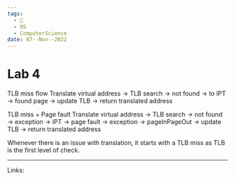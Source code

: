 ```yaml
---
tags:
  - 🌱
  - OS
  - ComputerScience 
date: 07--Nov--2022
---
```


# Lab 4

TLB miss flow
Translate virtual address → TLB search → not found → to IPT → found page → update TLB → return translated address

TLB miss + Page fault
Translate virtual address → TLB search → not found → exception → IPT → page fault → exception → pageInPageOut → update TLB → return translated address

Whenever there is an issue with translation, it starts with a TLB miss as TLB is the first level of check.

---
Links: 